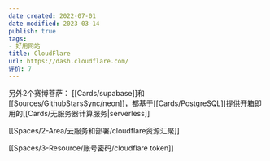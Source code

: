 ```yaml
---
date created: 2022-07-01
date modified: 2023-03-14
publish: true
tags:
- 好用网站
title: CloudFlare
url: https://dash.cloudflare.com/
评价: 7
---
```

另外2个赛博菩萨：
[[Cards/supabase]]和[[Sources/GithubStarsSync/neon]]，都基于[[Cards/PostgreSQL]]提供开箱即用的[[Cards/无服务器计算服务\|serverless]]

[[Spaces/2-Area/云服务和部署/cloudflare资源汇聚]]

[[Spaces/3-Resource/账号密码/cloudflare token]]